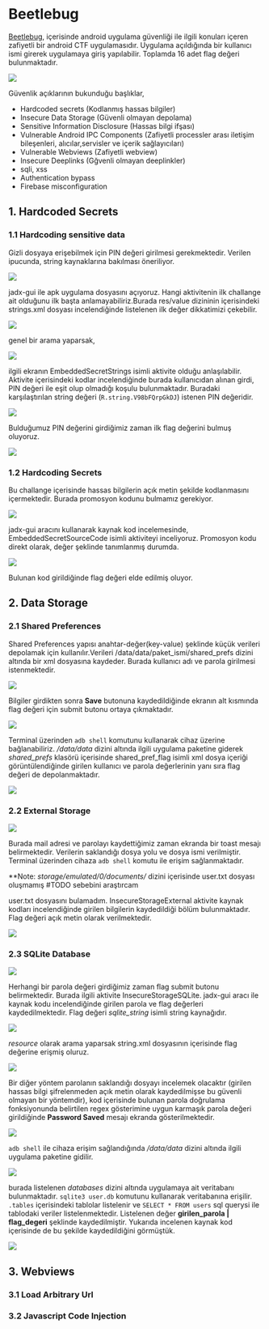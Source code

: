# Beetlebug
[Beetlebug](https://github.com/hafiz-ng/Beetlebug), içerisinde android uygulama güvenliği ile ilgili konuları içeren zafiyetli bir android CTF uygulamasıdır. Uygulama açıldığında bir kullanıcı ismi girerek uygulamaya giriş yapılabilir. Toplamda 16 adet flag değeri bulunmaktadır.

![](../../images/Pasted%20image%2020220626153010.png)

Güvenlik açıklarının bukunduğu başlıklar,
- Hardcoded secrets (Kodlanmış hassas bilgiler)
- Insecure Data Storage (Güvenli olmayan depolama)
- Sensitive Information Disclosure (Hassas bilgi ifşası)
- Vulnerable Android IPC Components (Zafiyetli processler arası iletişim bileşenleri, alıcılar,servisler ve içerik sağlayıcıları)
- Vulnerable Webviews (Zafiyetli webview)
- Insecure Deeplinks (Gğvenli olmayan deeplinkler)
- sqli, xss
- Authentication bypass
- Firebase misconfiguration


## 1. Hardcoded Secrets
### 1.1 Hardcoding sensitive data
Gizli dosyaya erişebilmek için PIN değeri girilmesi gerekmektedir. Verilen ipucunda, string kaynaklarına bakılması öneriliyor.

![](../../images/Pasted%20image%2020220626153842.png)

jadx-gui ile apk uygulama dosyasını açıyoruz. Hangi aktivitenin ilk challange ait olduğunu ilk başta anlamayabiliriz.Burada res/value dizininin içerisindeki strings.xml dosyası incelendiğinde listelenen ilk değer dikkatimizi çekebilir.

![](../../images/Pasted%20image%2020220626155832.png)

genel bir arama yaparsak,

![](../../images/Pasted%20image%2020220626155551.png)

ilgili ekranın EmbeddedSecretStrings isimli aktivite olduğu anlaşılabilir. Aktivite içerisindeki kodlar incelendiğinde burada kullanıcıdan alınan girdi, PIN değeri ile eşit olup olmadığı koşulu bulunmaktadır. Buradaki karşılaştırılan string değeri (`R.string.V98bFQrpGkDJ`) istenen PIN değeridir.

![](../../images/Pasted%20image%2020220626160223.png)

Bulduğumuz PIN değerini girdiğimiz zaman ilk flag değerini bulmuş oluyoruz.

![](../../images/Pasted%20image%2020220626160453.png)

### 1.2 Hardcoding Secrets
Bu challange içerisinde hassas bilgilerin açık metin şekilde kodlanmasını içermektedir. Burada promosyon kodunu bulmamız gerekiyor.

![](../../images/Pasted%20image%2020220626160806.png)

jadx-gui aracını kullanarak kaynak kod incelemesinde, EmbeddedSecretSourceCode isimli aktiviteyi inceliyoruz. Promosyon kodu direkt olarak, değer şeklinde tanımlanmış durumda.

![](../../images/Pasted%20image%2020220626161118.png)

Bulunan kod girildiğinde flag değeri elde edilmiş oluyor.

## 2. Data Storage
### 2.1 Shared Preferences
Shared Preferences yapısı anahtar-değer(key-value) şeklinde küçük verileri depolamak için kullanılır.Verileri /data/data/paket_ismi/shared_prefs dizini altında bir xml dosyasına kaydeder. Burada kullanıcı adı ve parola girilmesi istenmektedir.

![](../../images/Pasted%20image%2020220626170811.png)

Bilgiler girdikten sonra **Save** butonuna kaydedildiğinde ekranın alt kısmında flag değeri için submit butonu ortaya çıkmaktadır.

![](../../images/Pasted%20image%2020220626171113.png)

Terminal üzerinden `adb shell` komutunu kullanarak cihaz üzerine bağlanabiliriz. */data/data* dizini altında ilgili uygulama paketine giderek *shared_prefs* klasörü içerisinde shared_pref_flag isimli xml dosya içeriği görüntülendiğinde girilen kullanıcı ve parola değerlerinin yanı sıra flag değeri de depolanmaktadır.

![](../../images/Pasted%20image%2020220626171547.png)

### 2.2 External Storage

![](../../images/Pasted%20image%2020220626172149.png)

Burada mail adresi ve parolayı kaydettiğimiz zaman ekranda bir toast mesajı belirmektedir. Verilerin saklandığı dosya yolu ve dosya ismi verilmiştir. Terminal üzerinden cihaza `adb shell` komutu ile erişim sağlanmaktadır. 

**Note: *storage/emulated/0/documents/* dizini içerisinde user.txt dosyası oluşmamış 
#TODO sebebini araştırcam

user.txt dosyasını bulamadım. InsecureStorageExternal aktivite kaynak kodları incelendiğinde girilen bilgilerin kaydedildiği bölüm bulunmaktadır. Flag değeri açık metin olarak verilmektedir.

![](../../images/Pasted%20image%2020220626174128.png)


### 2.3 SQLite Database

![](../../images/Pasted%20image%2020220626174841.png)


Herhangi bir parola değeri girdiğimiz zaman flag submit butonu belirmektedir. Burada ilgili aktivite InsecureStorageSQLite. jadx-gui aracı ile kaynak kodu incelendiğinde girilen parola ve flag değerleri kaydedilmektedir. Flag değeri *sqlite_string* isimli string kaynağıdır.


![](../../images/Pasted%20image%2020220626174753.png)


*resource* olarak arama yaparsak string.xml dosyasının içerisinde flag değerine erişmiş oluruz.

![](../../images/Pasted%20image%2020220626181043.png)


Bir diğer yöntem parolanın saklandığı dosyayı incelemek olacaktır (girilen hassas bilgi şifrelenmeden açık metin olarak kaydedilmişse bu güvenli olmayan bir yöntemdir), kod içerisinde bulunan parola doğrulama fonksiyonunda belirtilen regex gösterimine uygun karmaşık parola değeri girildiğinde **Password Saved** mesajı ekranda gösterilmektedir.

![](../../images/Pasted%20image%2020220626181627.png)

`adb shell` ile cihaza erişim sağlandığında */data/data* dizini altında ilgili uygulama paketine gidilir.

![](../../images/Pasted%20image%2020220626181804.png)

burada listelenen *databases* dizini altında uygulamaya ait veritabanı bulunmaktadır. `sqlite3 user.db` komutunu kullanarak veritabanına erişilir. `.tables` içerisindeki tablolar listelenir ve `SELECT * FROM users` sql querysi ile tablodaki veriler listelenmektedir. Listelenen değer **girilen_parola | flag_degeri** şeklinde kaydedilmiştir. Yukarıda incelenen kaynak kod içerisinde de bu şekilde kaydedildiğini görmüştük.

![](../../images/Pasted%20image%2020220626181958.png)


## 3.  Webviews
### 3.1 Load Arbitrary Url
### 3.2 Javascript Code Injection



